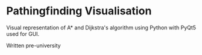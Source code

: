 # Pathingfinding Visualisation

Visual representation of A* and Dijkstra's algorithm using Python with PyQt5 used for GUI.

Written pre-university
